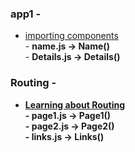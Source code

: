 ### app1 -
* <a href="https://github.com/dev-kumaresan/react-js/tree/main/virtual-DOM/app1/src">importing components</a><br>
        - <b>name.js -> Name()</b><br>
        - <b>Details.js -> Details()

### Routing -
* <a href="https://github.com/dev-kumaresan/react-js/tree/main/virtual-DOM/Routing/src">Learning about Routing</a><br>
        - <b>page1.js -> Page1()</b><br>
        - <b>page2.js -> Page2()</b><br>
        - <b>links.js -> Links()</b>
